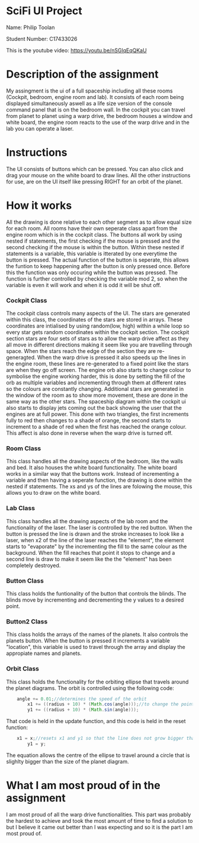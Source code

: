 # SciFi UI Project

Name: Philip Toolan

Student Number: C17433026

This is the youtube video:
https://youtu.be/nSGlqEqQKaU


# Description of the assignment

My assingment is the ui of a full spaceship including all these rooms (Cockpit, bedroom, engine room and lab). It consists of each room 
being displayed simultaneously aswell as a life size version of the console command panel that is on the bedroom wall.  In the cockpit 
you can travel from planet to planet using a warp drive, the bedroom houses a window and white board, the engine room reacts to the use 
of the warp drive and in the lab you can operate a laser. 

# Instructions

The UI consists of buttons which can be pressed. You can also click and drag your mouse on the white board to draw lines. All the other 
instructions for use, are on the UI itself like pressing RIGHT for an orbit of the planet.

# How it works

All the drawing is done relative to each other segment as to allow equal size for each room. All rooms have their own seperate class 
apart from the engine room which is in the cockpit class. The buttons all work by using nested if statements, the first checking if the 
mouse is pressed and the second checking if the mouse is within the button. Within these nested if statements is a variable, this 
variable is itterated by one everytime the button is pressed. The actual function of the button is seperate, this allows the funtion to 
keep happening after the button is only pressed once. Before this the function was only occuring while the button was pressed. The 
function is further controlled by checking the variable mod 2, so when the variable is even it will work and when it is odd it will be 
shut off.

### Cockpit Class

The cockpit class controls many aspects of the UI. The stars are generated within this class, the coordinates of the stars are stored in 
arrays. These coordinates are intialised by using random(low, high) within a while loop so every star gets random coordinates within the 
cockpit section. The cockpit section stars are four sets of stars as to allow the warp drive affect as they all move in different 
directions making it seem like you are travelling through space. When the stars reach the edge of the section they are re-generagted. 
When the warp drive is pressed it also speeds up the lines in the engine room, these lines are re-generated to a fixed point like the 
stars are when they go off screen. The engine orb also starts to change colour to symbolise the engine working harder, this is done by 
setting the fill of the orb as multiple variables and incrementing through them at different rates so the colours are constantly 
changing. Additional stars are generated in the window of the room as to show more movement, these are done in the same way as the other 
stars. The spaceship diagram within the cockpit ui also starts to display jets coming out the back showing the user that the engines are 
at full power. This done with two triangles, the first increments fully to red then changes to a shade of orange, the second starts to 
increment to a shade of red when the first has reached the orange colour. This affect is also done in reverse when the warp drive is 
turned off.

### Room Class

This class handles all the drawing aspects of the bedroom, like the walls and bed. It also houses the white board functionality. The
white board works in a similar way that the buttons work. Instead of incrementing a variable and then having a seperate function, the
drawing is done within the nested if statements. The xs and ys of the lines are folowing the mouse, this allows you to draw on the white 
board.

### Lab Class

This class handles all the drawing aspects of the lab room and the functionality of the laser. The laser is controlled by the red 
button. When the button is pressed the line is drawn and the stroke increases to look like a laser, when x2 of the line of the laser 
reaches the "element", the element starts to "evaporate" by the incrementing the fill to the same colour as the background. When the 
fill reaches that point it stops to change and a second line is draw to make it seem like the the "element" has been completely 
destroyed.

### Button Class

This class holds the funtionality of the button that controls the blinds. The blinds move by incrementing and decrementing the y values 
to a desired point.

### Button2 Class

This class holds the arrays of the names of the planets. It also controls the planets button. When the button is pressed it increments a 
variable "location", this variable is used to travel through the array and display the appropiate names and planets. 

### Orbit Class

This class holds the functionality for the orbiting ellipse that travels around the planet diagrams. The orbit is controlled using the 
following code:

```Java
	angle += 0.01;//determines the speed of the orbit
        x1 += ((radius + 10) * (Math.cos(angle)));//to change the point around the circle of the planet
        y1 += ((radius + 10) * (Math.sin(angle)));
```

That code is held in the update function, and this code is held in the reset function:

```Java
	x1 = x;//resets x1 and y1 so that the line does not grow bigger than the desired orbit
        y1 = y;
```
The equation allows the centre of the ellipse to travel around a circle that is slighlty bigger than the size of the planet diagram. 

# What I am most proud of in the assignment

I am most proud of all the warp drive functionalities. This part was probably the hardest to achieve and took the most amount of time to 
find a solution to but I believe it came out better than I was expecting and so it is the part I am most proud of.
